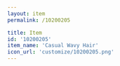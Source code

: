 ```yaml
---
layout: item
permalink: /10200205

title: Item
id: '10200205'
item_name: 'Casual Wavy Hair'
icon_url: 'customize/10200205.png'
---
```

